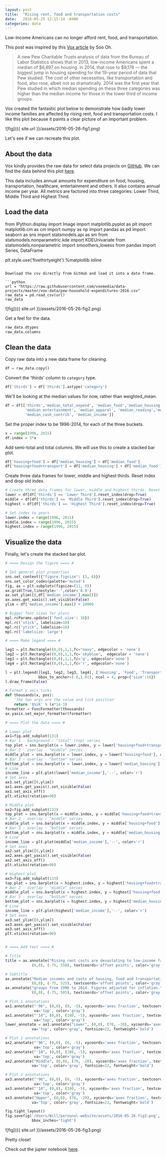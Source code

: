 ```yaml
---
layout: post
title:  "Rising rent, food and transportation costs"
date:   2016-05-25 12:15:14 -0400
categories: data
---
```


Low-income Americans can no longer afford rent, food, and transportation.

This post was inspired by this [Vox article](http://www.vox.com/2016/3/30/11330832/low-income-households-cant-afford-basic-needs) by Soo Oh. 

> A new Pew Charitable Trusts analysis of data from the Bureau of Labor Statistics shows that in 2013, low-income Americans spent a median of $6,897 on housing. In 2014, that rose to $9,178 — the biggest jump in housing spending for the 19-year period of data that Pew studied.
> The cost of other necessities, like transportation and food, also rose, albeit not as dramatically. 2014 was the first year that Pew studied in which median spending on these three categories was higher than the median income for those in the lower third of income groups.

Vox created the fantastic plot below to demonstrate how badly lower income families are affected by rising rent, food and transportation costs. I like this plot because it paints a clear picture of an important problem.

![fig]({{ site.url }}/assets/2016-05-26-fig1.png)

Let's see if we can recreate this plot.

## About the data

Vox kindly provides the raw data for select data projects on [GitHub](https://github.com/voxmedia/data-projects). We can find the data behind this plot [here](https://github.com/voxmedia/data-projects/blob/master/vox-data/pew-household-expenditures-2016.csv).

This data includes annual amounts for expenditure on food, housing, transportation, healthcare, entertainment and others. It also contains annual income per year. All metrics are factored into three categories: Lower Third, Middle Third and Highest Third.

## Load the data

from IPython.display import Image
import matplotlib.pyplot as plt
import matplotlib.cm as cm
import numpy as np
import pandas as pd
import seaborn as sns
import statsmodels.api as sm
from statsmodels.nonparametric.kde import KDEUnivariate
from statsmodels.nonparametric import smoothers_lowess
from pandas import Series, DataFrame

plt.style.use('fivethirtyeight')
%matplotlib inline
```

Download the csv directly from GitHub and load it into a data frame.

```python
url = "https://raw.githubusercontent.com/voxmedia/data-projects/master/vox-data/pew-household-expenditures-2016.csv"
raw_data = pd.read_csv(url)
raw_data
```
![fig]({{ site.url }}/assets/2016-05-26-fig2.png)

Get a feel for the data.

```python
raw_data.dtypes
raw_data.columns
```

## Clean the data

Copy raw data into a new data frame for cleaning.

```python
df = raw_data.copy()
```

Convert the 'thirds' column to `category` type.

```python
df['thirds'] = df['thirds'].astype('category')
```

We'll be looking at the median values for now, rather than weighted_mean.

```python
df = df[['thirds','median_total_expend', 'median_food','median_housing', 'median_transportation', 'median_healthcare',
         'median_entertainment', 'median_apparal', 'median_reading','median_retirement_pension',
         'median_cash_contrib', 'median_income']]
```

Set the proper index to be 1996-2014, for each of the three buckets.

```python
x = range(1996, 2015)
df.index = 3*x
```

Add semi-total and total columns. We will use this to create a stacked bar plot.

```python
df['housing+food'] = df['median_housing'] + df['median_food']
df['housing+food+transport'] = df['median_housing'] + df['median_food'] + df['median_transportation']
```

Create three data frames for lower, middle and highest thirds. Reset index and drop old index.

```python
# Create three data frames for lower, middle and highest thirds. Reset index and drop old one.
lower = df[df['thirds'] == 'Lower Third'].reset_index(drop=True)
middle = df[df['thirds'] == 'Middle Third'].reset_index(drop=True)
highest = df[df['thirds'] == 'Highest Third'].reset_index(drop=True)

# Set index to years
lower.index = range(1996, 2015)
middle.index = range(1996, 2015)
highest.index = range(1996, 2015)
```

## Visualize the data

Finally, let's create the stacked bar plot.

```python
# ==== Design the figure ==== #

# Set general plot properties
sns.set_context({"figure.figsize": (3, 8)})
sns.set_color_codes(palette='muted')
fig, ax = plt.subplots(figsize=(11, 8))
ax.grid(True,linestyle='-',color='0.9')
ax.set_ylim([0,df['median_income'].max()])
ax.axes.get_xaxis().set_visible(False)
ylim = df['median_income'].max() + 10000

# Bigger font sizes for plots
mpl.rcParams.update({'font.size': 18})
mpl.rc('xtick', labelsize=10) 
mpl.rc('ytick', labelsize=18) 
mpl.rc('labelsize: large')

# ==== Make legend ==== #

leg1 = plt.Rectangle((0,0),1,1,fc="navy", edgecolor = 'none')
leg2 = plt.Rectangle((0,0),1,1,fc='skyblue',  edgecolor = 'none')
leg3 = plt.Rectangle((0,0),1,1,fc='g', edgecolor='none')
leg4 = plt.Rectangle((0,0),1,1,fc='r', edgecolor='none')

l = plt.legend([leg1, leg2, leg3, leg4], ['Housing', 'Food', 'Transportation', 'Income'],
               bbox_to_anchor=(.8,1.01), ncol = 4, prop={'size':16})
l.draw_frame(False)

# Format y axis ticks
def thousands(x, pos):
    'The two args are the value and tick position'
    return '$%iK' % (x*1e-3)
formatter = FuncFormatter(thousands)
ax.yaxis.set_major_formatter(formatter)

# ==== Plot the data ==== #

# Lower plot
ax1=fig.add_subplot(131)
# Bar 1 - background - "total" (top) series
top_plot = sns.barplot(x = lower.index, y = lower['housing+food+transport'], color='g')
# Bar 2 - overlay - "middle" series
middle_plot = sns.barplot(x = lower.index, y = lower['housing+food'], color = "skyblue")
# Bar 3 - overlay - "bottom" series
bottom_plot = sns.barplot(x = lower.index, y = lower['median_housing'], color = "navy")
# Line
income_line = plt.plot(lower['median_income'],'--', color='r')
# Set axes
ax1.set_ylim([0,ylim])
ax1.axes.get_yaxis().set_visible(False)
ax1.set_axis_off()
plt.xticks(rotation=90)

# Middle plot
ax2=fig.add_subplot(132)
top_plot = sns.barplot(x = middle.index, y = middle['housing+food+transport'], color='g')
# Bar 2 - overlay - "middle" series
middle_plot = sns.barplot(x = middle.index, y = middle['housing+food'], color = "skyblue")
# Bar 3 - overlay - "bottom" series
bottom_plot = sns.barplot(x = middle.index, y = middle['median_housing'], color = "navy")
# Line
income_line = plt.plot(middle['median_income'],'--', color='r')
# Set axes
ax2.set_ylim([0,ylim])
ax2.axes.get_yaxis().set_visible(False)
ax2.set_axis_off()
plt.xticks(rotation=90)

# Highest plot
ax3=fig.add_subplot(133)
top_plot = sns.barplot(x = highest.index, y = highest['housing+food+transport'], color='g')
# Bar 2 - overlay - "middle" series
middle_plot = sns.barplot(x = highest.index, y = highest['housing+food'], color = "skyblue")
# Bar 3 - overlay - "bottom" series
bottom_plot = sns.barplot(x = highest.index, y = highest['median_housing'], color = "navy")
# Line
income_line = plt.plot(highest['median_income'],'--', color='r')
# Set axes
ax3.set_ylim([0,ylim])
ax3.axes.get_yaxis().set_visible(False)
ax3.set_axis_off()
plt.xticks(rotation=90)


# ==== Add text ==== #

# Title
title = ax.annotate("Rising rent costs are devastating to low-income families",
            (0,0), (-75, 550), textcoords='offset points', color='gray', fontsize=26, fontweight='heavy')

# Subtitle
ax.annotate("Median incomes and costs of housing, food and transportation across income",
            (0,0), (-75, 525), textcoords='offset points', color='gray', fontsize=18, style='italic')
ax.annotate("groups from 1996 to 2014. Figures adjusted for inflation.",
            (0,0), (-75, 505), textcoords='offset points', color='gray', fontsize=18, style='italic')

# Plot 1 annotations
ax1.annotate("'96", (0,0), (0, -5), xycoords='axes fraction', textcoords='offset points',
             va='top', color='gray')
ax1.annotate("'14", (0,0), (180, -5), xycoords='axes fraction', textcoords='offset points',
             va='top', color='gray')
lower_annotate = ax1.annotate("Lower", (0,0), (70, -20), xycoords='axes fraction', textcoords='offset points',
            va='top', color='gray', fontsize=22, fontweight='bold')

# Plot 2 annotations
ax2.annotate("'96", (0,0), (0, -5), xycoords='axes fraction', textcoords='offset points',
             va='top', color='gray')
ax2.annotate("'14", (0,0), (180, -5), xycoords='axes fraction', textcoords='offset points',
             va='top', color='gray')
ax2.annotate("Middle", (0,0), (70, -20), xycoords='axes fraction', textcoords='offset points',
            va='top', color='gray', fontsize=22, fontweight='bold')

# Plot 3 annotations
ax3.annotate("'96", (0,0), (0, -5), xycoords='axes fraction', textcoords='offset points',
             va='top', color='gray')
ax3.annotate("'14", (0,0), (180, -5), xycoords='axes fraction', textcoords='offset points',
             va='top', color='gray')
ax3.annotate("Upper", (0,0), (70, -20), xycoords='axes fraction', textcoords='offset points',
            va='top', color='gray', fontsize=22, fontweight='bold')

fig.tight_layout()
fig.savefig('/Users/Will/personal-website/assets/2016-05-26-fig3.png', bbox_extra_artists=(l,title, lower_annotate),
            bbox_inches='tight')
```

![fig]({{ site.url }}/assets/2016-05-26-fig3.png)

Pretty close!

Check out the jupter notebook [here](http://nbviewer.jupyter.org/github/willgeary/willgeary.github.io/blob/master/_notebooks/2016-05-26-rising-rent-costs.ipynb).





